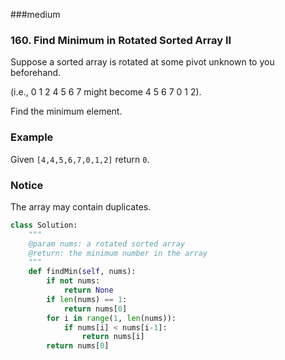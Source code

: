 ###medium

### 160. Find Minimum in Rotated Sorted Array II

Suppose a sorted array is rotated at some pivot unknown to you beforehand.

(i.e., 0 1 2 4 5 6 7 might become 4 5 6 7 0 1 2).

Find the minimum element.

### Example

Given `[4,4,5,6,7,0,1,2]` return `0`.

### Notice

The array may contain duplicates.

```python
class Solution:
    """
    @param nums: a rotated sorted array
    @return: the minimum number in the array
    """
    def findMin(self, nums):
        if not nums:
            return None
        if len(nums) == 1:
            return nums[0]
        for i in range(1, len(nums)):
            if nums[i] < nums[i-1]:
                return nums[i]
        return nums[0]
```


